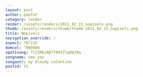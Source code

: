 ```yaml
---
layout: post
author: pepfof
category: render
render: /assets/renders/2021_02_15_nopixels.png
thumb: /assets/renders/thumb/thumb-2021_02_15_nopixels.png
title: Nopixels
navigation_override: /
aspect: 78/125
domcol: ^000000
spotisong: 7lZIMb2AD7T09fZlqOQJ0q
songname: new you
songautr: my bloody valentine
postid: 31
---
```


<!--USER BEGIN 1-->

<!--USER END 1-->

<!--more-->
<!--USER BEGIN 2-->

<!--USER END 2-->

